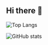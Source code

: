 ## Hi there 👋

![Top Langs](https://github-readme-stats.vercel.app/api/top-langs/?username=lpestov&layout=compact)

![GitHub stats](https://github-readme-stats.vercel.app/api?username=lpestov&show_icons=true&theme=radical)

